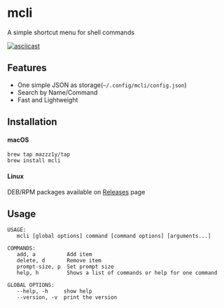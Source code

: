 # mcli

A simple shortcut menu for shell commands

[![asciicast](https://asciinema.org/a/B9Tv0z1r4yxQ3ToWhf1U3j7xv.svg)](https://asciinema.org/a/B9Tv0z1r4yxQ3ToWhf1U3j7xv)

## Features

* One simple JSON as storage(`~/.config/mcli/config.json`)
* Search by Name/Command
* Fast and Lightweight

## Installation

#### macOS

```
brew tap mazzz1y/tap
brew install mcli
```

#### Linux

DEB/RPM packages available on [Releases](https://github.com/dmirubtsov/mcli/releases) page

## Usage

```
USAGE:
   mcli [global options] command [command options] [arguments...]

COMMANDS:
   add, a          Add item
   delete, d       Remove item
   prompt-size, p  Set prompt size
   help, h         Shows a list of commands or help for one command

GLOBAL OPTIONS:
   --help, -h     show help
   --version, -v  print the version
```

